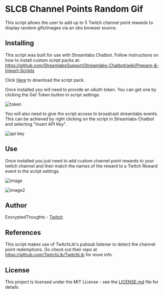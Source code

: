 # SLCB Channel Points Random Gif

This script allows the user to add up to 5 Twitch channel point rewards to display random gifs/images via an obs browser source.

## Installing

This script was built for use with Streamlabs Chatbot.
Follow instructions on how to install custom script packs at:
https://github.com/StreamlabsSupport/Streamlabs-Chatbot/wiki/Prepare-&-Import-Scripts

Click [Here](https://github.com/Encrypted-Thoughts/SLCB-ChannelPointsRandomGif/blob/master/ChannelPointsRandomGif.zip?raw=true) to download the script pack.

Once installed you will need to provide an oAuth token. You can get one by clicking the Get Token button in script settings.

![token](https://user-images.githubusercontent.com/50642352/82402817-f8165480-9a22-11ea-8810-fc93899d785a.png)

You will also need to give the script access to broadcast streamlabs events. This can be achieved by right clicking on the script in Streamlabs Chatbot and selecting "Insert API Key".

![api key](https://user-images.githubusercontent.com/50642352/83985340-7701fd00-a8fe-11ea-9aca-393d6dc7d4b4.png)

## Use

Once installed you just need to add custom channel point rewards to your twitch channel and then match the names of the reward to a Twitch Reward event in the script settings.

![image](https://user-images.githubusercontent.com/50642352/83985380-a6b10500-a8fe-11ea-96f0-c3edbd58e2d1.png)

![image2](https://user-images.githubusercontent.com/50642352/83985417-d102c280-a8fe-11ea-9449-ce6042eb2ecb.png)

## Author

EncryptedThoughts - [Twitch](https://www.twitch.tv/encryptedthoughts)

## References

This script makes use of TwitchLib's pubsub listener to detect the channel point redemptions. Go check out their repo at https://github.com/TwitchLib/TwitchLib for more info.

## License

This project is licensed under the MIT License - see the [LICENSE.md](LICENSE.md) file for details

